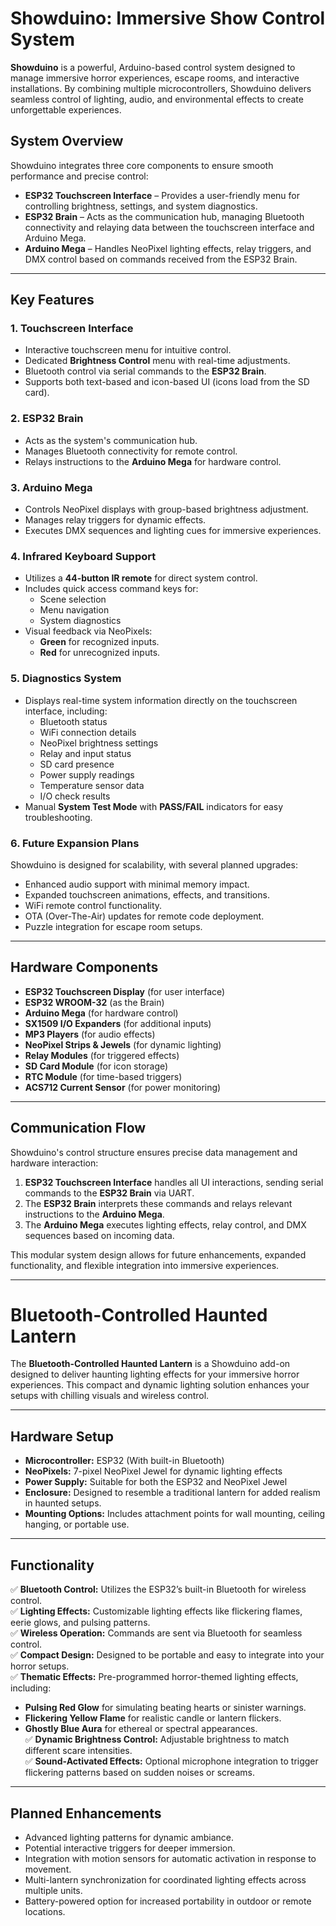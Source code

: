 # Showduino: Immersive Show Control System

**Showduino** is a powerful, Arduino-based control system designed to manage immersive horror experiences, escape rooms, and interactive installations. By combining multiple microcontrollers, Showduino delivers seamless control of lighting, audio, and environmental effects to create unforgettable experiences.

## System Overview
Showduino integrates three core components to ensure smooth performance and precise control:

- **ESP32 Touchscreen Interface** – Provides a user-friendly menu for controlling brightness, settings, and system diagnostics.
- **ESP32 Brain** – Acts as the communication hub, managing Bluetooth connectivity and relaying data between the touchscreen interface and Arduino Mega.
- **Arduino Mega** – Handles NeoPixel lighting effects, relay triggers, and DMX control based on commands received from the ESP32 Brain.

---

## Key Features
### 1. **Touchscreen Interface**
- Interactive touchscreen menu for intuitive control.
- Dedicated **Brightness Control** menu with real-time adjustments.
- Bluetooth control via serial commands to the **ESP32 Brain**.
- Supports both text-based and icon-based UI (icons load from the SD card).

### 2. **ESP32 Brain**
- Acts as the system's communication hub.
- Manages Bluetooth connectivity for remote control.
- Relays instructions to the **Arduino Mega** for hardware control.

### 3. **Arduino Mega**
- Controls NeoPixel displays with group-based brightness adjustment.
- Manages relay triggers for dynamic effects.
- Executes DMX sequences and lighting cues for immersive experiences.

### 4. **Infrared Keyboard Support**
- Utilizes a **44-button IR remote** for direct system control.
- Includes quick access command keys for:
  - Scene selection
  - Menu navigation
  - System diagnostics
- Visual feedback via NeoPixels:
  - **Green** for recognized inputs.
  - **Red** for unrecognized inputs.

### 5. **Diagnostics System**
- Displays real-time system information directly on the touchscreen interface, including:
  - Bluetooth status
  - WiFi connection details
  - NeoPixel brightness settings
  - Relay and input status
  - SD card presence
  - Power supply readings
  - Temperature sensor data
  - I/O check results
- Manual **System Test Mode** with **PASS/FAIL** indicators for easy troubleshooting.

### 6. **Future Expansion Plans**
Showduino is designed for scalability, with several planned upgrades:
- Enhanced audio support with minimal memory impact.
- Expanded touchscreen animations, effects, and transitions.
- WiFi remote control functionality.
- OTA (Over-The-Air) updates for remote code deployment.
- Puzzle integration for escape room setups.

---

## Hardware Components
- **ESP32 Touchscreen Display** (for user interface)
- **ESP32 WROOM-32** (as the Brain)
- **Arduino Mega** (for hardware control)
- **SX1509 I/O Expanders** (for additional inputs)
- **MP3 Players** (for audio effects)
- **NeoPixel Strips & Jewels** (for dynamic lighting)
- **Relay Modules** (for triggered effects)
- **SD Card Module** (for icon storage)
- **RTC Module** (for time-based triggers)
- **ACS712 Current Sensor** (for power monitoring)

---

## Communication Flow
Showduino's control structure ensures precise data management and hardware interaction:

1. **ESP32 Touchscreen Interface** handles all UI interactions, sending serial commands to the **ESP32 Brain** via UART.
2. The **ESP32 Brain** interprets these commands and relays relevant instructions to the **Arduino Mega**.
3. The **Arduino Mega** executes lighting effects, relay control, and DMX sequences based on incoming data.

This modular system design allows for future enhancements, expanded functionality, and flexible integration into immersive experiences.



------------------------------------------
# Bluetooth-Controlled Haunted Lantern

The **Bluetooth-Controlled Haunted Lantern** is a Showduino add-on designed to deliver haunting lighting effects for your immersive horror experiences. This compact and dynamic lighting solution enhances your setups with chilling visuals and wireless control.

---

## Hardware Setup
- **Microcontroller:** ESP32 (With built-in Bluetooth)
- **NeoPixels:** 7-pixel NeoPixel Jewel for dynamic lighting effects
- **Power Supply:** Suitable for both the ESP32 and NeoPixel Jewel
- **Enclosure:** Designed to resemble a traditional lantern for added realism in haunted setups.
- **Mounting Options:** Includes attachment points for wall mounting, ceiling hanging, or portable use.

---

## Functionality
✅ **Bluetooth Control:** Utilizes the ESP32’s built-in Bluetooth for wireless control.  
✅ **Lighting Effects:** Customizable lighting effects like flickering flames, eerie glows, and pulsing patterns.  
✅ **Wireless Operation:** Commands are sent via Bluetooth for seamless control.  
✅ **Compact Design:** Designed to be portable and easy to integrate into your horror setups.  
✅ **Thematic Effects:** Pre-programmed horror-themed lighting effects, including:  
   - **Pulsing Red Glow** for simulating beating hearts or sinister warnings.  
   - **Flickering Yellow Flame** for realistic candle or lantern flickers.  
   - **Ghostly Blue Aura** for ethereal or spectral appearances.  
✅ **Dynamic Brightness Control:** Adjustable brightness to match different scare intensities.  
✅ **Sound-Activated Effects:** Optional microphone integration to trigger flickering patterns based on sudden noises or screams.  

---

## Planned Enhancements
- Advanced lighting patterns for dynamic ambiance.  
- Potential interactive triggers for deeper immersion.  
- Integration with motion sensors for automatic activation in response to movement.  
- Multi-lantern synchronization for coordinated lighting effects across multiple units.  
- Battery-powered option for increased portability in outdoor or remote locations.  

